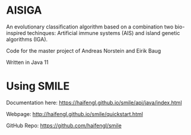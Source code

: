 # AISIGA
An evolutionary classification algorithm based on a combination two bio-inspired techinques: Artificial immune systems (AIS) and island genetic algorithms (IGA).

Code for the master project of Andreas Norstein and Eirik Baug

Written in Java 11



# Using SMILE 
Documentation here: 
https://haifengl.github.io/smile/api/java/index.html

Webpage: http://haifengl.github.io/smile/quickstart.html

GitHub Repo: https://github.com/haifengl/smile

